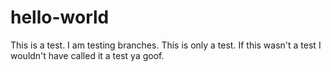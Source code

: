 # hello-world
This is a test. I am testing branches. This is only a test. If this wasn't a test I wouldn't have called it a test ya goof. 
